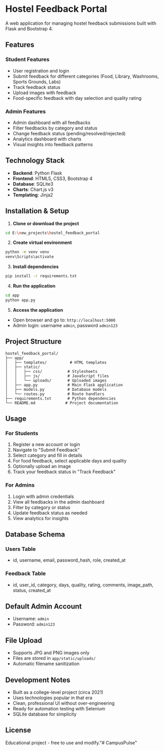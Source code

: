 # Hostel Feedback Portal

A web application for managing hostel feedback submissions built with Flask and Bootstrap 4.

## Features

### Student Features
- User registration and login
- Submit feedback for different categories (Food, Library, Washrooms, Sports Grounds, Labs)
- Track feedback status
- Upload images with feedback
- Food-specific feedback with day selection and quality rating

### Admin Features
- Admin dashboard with all feedbacks
- Filter feedbacks by category and status
- Change feedback status (pending/resolved/rejected)
- Analytics dashboard with charts
- Visual insights into feedback patterns

## Technology Stack

- **Backend**: Python Flask
- **Frontend**: HTML5, CSS3, Bootstrap 4
- **Database**: SQLite3
- **Charts**: Chart.js v3
- **Templating**: Jinja2

## Installation & Setup

1. **Clone or download the project**
```bash
cd E:\new_projects\hostel_feedback_portal
```

2. **Create virtual environment**
```bash
python -m venv venv
venv\Scripts\activate
```

3. **Install dependencies**
```bash
pip install -r requirements.txt
```

4. **Run the application**
```bash
cd app
python app.py
```

5. **Access the application**
- Open browser and go to: `http://localhost:5000`
- Admin login: username `admin`, password `admin123`

## Project Structure

```
hostel_feedback_portal/
├── app/
│   ├── templates/          # HTML templates
│   ├── static/
│   │   ├── css/           # Stylesheets
│   │   ├── js/            # JavaScript files
│   │   └── uploads/       # Uploaded images
│   ├── app.py             # Main Flask application
│   ├── models.py          # Database models
│   └── routes.py          # Route handlers
├── requirements.txt       # Python dependencies
└── README.md             # Project documentation
```

## Usage

### For Students
1. Register a new account or login
2. Navigate to "Submit Feedback"
3. Select category and fill in details
4. For food feedback, select applicable days and quality
5. Optionally upload an image
6. Track your feedback status in "Track Feedback"

### For Admins
1. Login with admin credentials
2. View all feedbacks in the admin dashboard
3. Filter by category or status
4. Update feedback status as needed
5. View analytics for insights

## Database Schema

### Users Table
- id, username, email, password_hash, role, created_at

### Feedback Table  
- id, user_id, category, days, quality, rating, comments, image_path, status, created_at

## Default Admin Account
- Username: `admin`
- Password: `admin123`

## File Upload
- Supports JPG and PNG images only
- Files are stored in `app/static/uploads/`
- Automatic filename sanitization

## Development Notes
- Built as a college-level project (circa 2021)
- Uses technologies popular in that era
- Clean, professional UI without over-engineering
- Ready for automation testing with Selenium
- SQLite database for simplicity

## License
Educational project - free to use and modify."# CampusPulse" 
